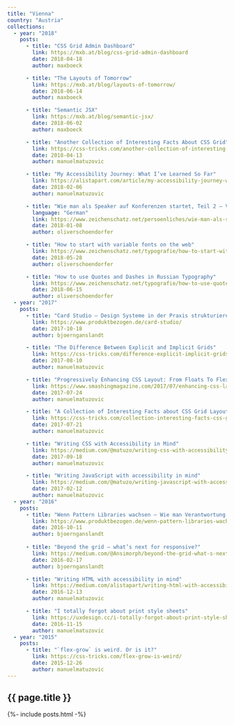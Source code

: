```yaml
---
title: "Vienna"
country: "Austria"
collections:
  - year: "2018"
    posts:
      - title: "CSS Grid Admin Dashboard"
        link: https://mxb.at/blog/css-grid-admin-dashboard
        date: 2018-04-18
        author: maxboeck

      - title: "The Layouts of Tomorrow"
        link: https://mxb.at/blog/layouts-of-tomorrow/
        date: 2018-06-14
        author: maxboeck

      - title: "Semantic JSX"
        link: https://mxb.at/blog/semantic-jsx/
        date: 2018-06-02
        author: maxboeck

      - title: "Another Collection of Interesting Facts About CSS Grid"
        link: https://css-tricks.com/another-collection-of-interesting-facts-about-css-grid
        date: 2018-04-13
        author: manuelmatuzovic

      - title: "My Accessibility Journey: What I’ve Learned So Far"
        link: https://alistapart.com/article/my-accessibility-journey-what-ive-learned-so-far
        date: 2018-02-06
        author: manuelmatuzovic

      - title: "Wie man als Speaker auf Konferenzen startet, Teil 2 – Vortrag, die Hürde Englisch und das Fazit"
        language: "German"
        link: https://www.zeichenschatz.net/persoenliches/wie-man-als-speaker-auf-konferenzen-startet-teil-2-vortrag-die-huerde-englisch-und-das-fazit.html
        date: 2018-01-08
        author: oliverschoendorfer

      - title: "How to start with variable fonts on the web"
        link: https://www.zeichenschatz.net/typografie/how-to-start-with-variable-fonts-on-the-web.html
        date: 2018-05-28
        author: oliverschoendorfer

      - title: "How to use Quotes and Dashes in Russian Typography"
        link: https://www.zeichenschatz.net/typografie/how-to-use-quotes-and-dashes-in-russian-typography.html
        date: 2018-06-15
        author: oliverschoendorfer
  - year: "2017"
    posts:
      - title: "Card Studio – Design Systeme in der Praxis strukturieren"
        link: https://www.produktbezogen.de/card-studio/
        date: 2017-10-18
        author: bjoernganslandt

      - title: "The Difference Between Explicit and Implicit Grids"
        link: https://css-tricks.com/difference-explicit-implicit-grids/
        date: 2017-08-10
        author: manuelmatuzovic

      - title: "Progressively Enhancing CSS Layout: From Floats To Flexbox To Grid"
        link: https://www.smashingmagazine.com/2017/07/enhancing-css-layout-floats-flexbox-grid/
        date: 2017-07-24
        author: manuelmatuzovic

      - title: "A Collection of Interesting Facts about CSS Grid Layout"
        link: https://css-tricks.com/collection-interesting-facts-css-grid-layout/
        date: 2017-07-21
        author: manuelmatuzovic

      - title: "Writing CSS with Accessibility in Mind"
        link: https://medium.com/@matuzo/writing-css-with-accessibility-in-mind-8514a0007939
        date: 2017-09-18
        author: manuelmatuzovic

      - title: "Writing JavaScript with accessibility in mind"
        link: https://medium.com/@matuzo/writing-javascript-with-accessibility-in-mind-a1f6a5f467b9
        date: 2017-02-12
        author: manuelmatuzovic
  - year: "2016"
    posts:
      - title: "Wenn Pattern Libraries wachsen – Wie man Verantwortung und Code für Patterns im Unternehmen verteilt"
        link: https://www.produktbezogen.de/wenn-pattern-libraries-wachsen-verantwortung/
        date: 2016-10-11
        author: bjoernganslandt
      
      - title: "Beyond the grid — what’s next for responsive?"
        link: https://medium.com/@Ansimorph/beyond-the-grid-what-s-next-for-responsive-697c6e12fd50
        date: 2016-02-17
        author: bjoernganslandt

      - title: "Writing HTML with accessibility in mind"
        link: https://medium.com/alistapart/writing-html-with-accessibility-in-mind-a62026493412
        date: 2016-12-13
        author: manuelmatuzovic

      - title: "I totally forgot about print style sheets"
        link: https://uxdesign.cc/i-totally-forgot-about-print-style-sheets-f1e6604cfd6
        date: 2016-11-15
        author: manuelmatuzovic
  - year: "2015"
    posts:     
      - title: "`flex-grow` is weird. Or is it?"
        link: https://css-tricks.com/flex-grow-is-weird/
        date: 2015-12-26
        author: manuelmatuzovic
---
```


## {{ page.title }}

{%- include posts.html -%}
